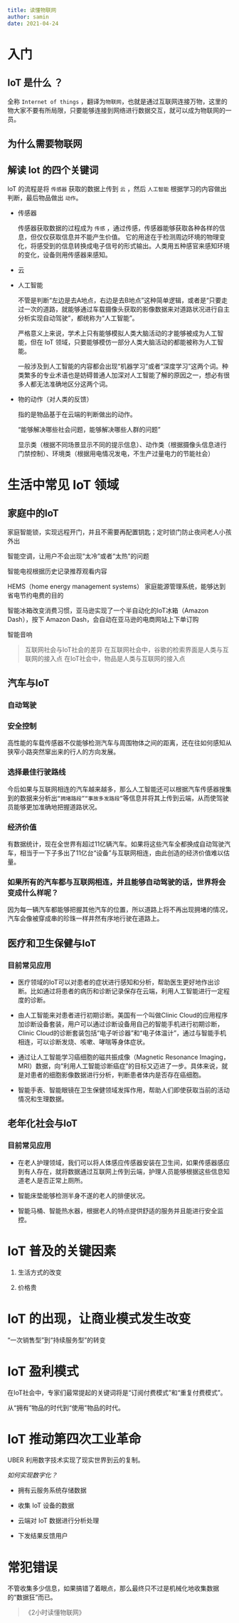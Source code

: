 ```yaml
title: 读懂物联网
author: samin
date: 2021-04-24
```

# 入门

## IoT 是什么 ？

全称 `Internet of things` ，翻译为`物联网`，也就是通过互联网连接万物，这里的物大家不要有所局限，只要能够连接到网络进行数据交互，就可以成为物联网的一员。

## 为什么需要物联网

## 解读 Iot 的四个关键词

IoT 的流程是将 `传感器` 获取的数据上传到 `云` ，然后 `人工智能` 根据学习的内容做出判断，最后物品做出 `动作`。

- 传感器

    传感器获取数据的过程成为 `传感` ，通过传感，传感器能够获取各种各样的信息，但仅仅获取信息并不能产生价值。
    它的用途在于检测周边环境的物理变化，将感受到的信息转换成电子信号的形式输出。人类用五种感官来感知环境的变化，设备则用传感器来感知。

- 云

- 人工智能

    不管是判断“左边是去A地点，右边是去B地点”这种简单逻辑，或者是“只要走过一次的道路，就能够通过车载摄像头获取的影像数据来对道路状况进行自主分析实现自动驾驶”，都统称为“人工智能”。
    
    严格意义上来说，学术上只有能够模拟人类大脑活动的才能够被成为人工智能，但在 IoT 领域，只要能够模仿一部分人类大脑活动的都能被称为人工智能。
    
    一般涉及到人工智能的内容都会出现“机器学习”或者“深度学习”这两个词。种类繁多的专业术语也是妨碍普通人加深对人工智能了解的原因之一，想必有很多人都无法准确地区分这两个词。

- 物的动作（对人类的反馈）
    
    指的是物品基于在云端的判断做出的动作。
  
    “能够解决哪些社会问题，能够解决哪些人群的问题”

    显示类（根据不同场景显示不同的提示信息）、动作类（根据摄像头信息进行门禁控制）、环境类（根据用电情况发电，不生产过量电力的节能社会）

# 生活中常见 IoT 领域

## 家庭中的IoT

家庭智能锁，实现远程开门，并且不需要再配置钥匙；定时锁门防止夜间老人小孩外出

智能空调，让用户不会出现“太冷”或者“太热”的问题

智能电视根据历史记录推荐观看内容

HEMS（home energy management systems） 家庭能源管理系统，能够达到省电节约电费的目的

智能冰箱改变消费习惯，亚马逊实现了一个半自动化的IoT冰箱（Amazon Dash），按下 Amazon Dash，会自动在亚马逊的电商网站上下单订购

智能音响

> 互联网社会与IoT社会的差异
> 在互联网社会中，谷歌的检索界面是人类与互联网的接入点
> 在IoT社会中，物品是人类与互联网的接入点

## 汽车与IoT

### 自动驾驶

### 安全控制

高性能的车载传感器不仅能够检测汽车与周围物体之间的距离，还在往如何感知从狭窄小路突然窜出来的行人的方向发展。

### 选择最佳行驶路线

今后如果与互联网相连的汽车越来越多，那么人工智能还可以根据汽车传感器搜集到的数据来分析出`“拥堵路段”“事故多发路段”`等信息并将其上传到云端，从而使驾驶员能够更加准确地把握道路状况。

### 经济价值

有数据统计，现在全世界有超过11亿辆汽车。如果将这些汽车全都换成自动驾驶汽车，相当于一下子多出了11亿台“设备”与互联网相连，由此创造的经济价值难以估量。

### 如果所有的汽车都与互联网相连，并且能够自动驾驶的话，世界将会变成什么样呢？

因为每一辆汽车都能够把握其他汽车的位置，所以道路上将不再出现拥堵的情况，汽车会像被穿成串的珍珠一样井然有序地行驶在道路上。

## 医疗和卫生保健与IoT

### 目前常见应用

- 医疗领域的IoT可以对患者的症状进行感知和分析，帮助医生更好地作出诊断。比如通过将患者的病历和诊断记录保存在云端，利用人工智能进行一定程度的诊断。

- 由人工智能来对患者进行初期诊断。美国有一个叫做Clinic Cloud的应用程序加诊断设备套装，用户可以通过诊断设备用自己的智能手机进行初期诊断，Clinic Cloud的诊断套装包括“电子听诊器”和“电子体温计”，通过与智能手机相连，可以诊断发烧、咳嗽、哮喘等身体症状。

- 通过让人工智能学习癌细胞的磁共振成像（Magnetic Resonance Imaging，MRI）数据，向“利用人工智能诊断癌症”的目标又迈进了一步。具体来说，就是对患者的细胞影像数据进行分析，判断患者体内是否存在癌细胞。

- 智能手表、智能眼镜在卫生保健领域发挥作用，帮助人们即使获取当前的活动情况和生理数据。

## 老年化社会与IoT

### 目前常见应用

- 在老人护理领域，我们可以将人体感应传感器安装在卫生间，如果传感器感应到有人存在，就将数据通过互联网上传到云端，护理人员能够根据这些信息知道老人是否正常上厕所。

- 智能床垫能够检测半身不遂的老人的排便状况。

- 智能马桶、智能热水器，根据老人的特点提供舒适的服务并且能进行安全监控。

# IoT 普及的关键因素

1. 生活方式的改变
   
2. 价格贵

# IoT 的出现，让商业模式发生改变

“一次销售型”到“持续服务型”的转变

# IoT 盈利模式

在IoT社会中，专家们最常提起的关键词将是“订阅付费模式”和“重复付费模式”。

从“拥有”物品的时代到“使用”物品的时代。

# IoT 推动第四次工业革命

UBER 利用数字技术实现了现实世界到云的复制。

*如何实现数字化？*

- 拥有云服务系统存储数据

- 收集 IoT 设备的数据

- 云端对 IoT 数据进行分析处理

- 下发结果反馈用户

# 常犯错误

不管收集多少信息，如果搞错了着眼点，那么最终只不过是机械化地收集数据的“数据狂”而已。

> 《2小时读懂物联网》